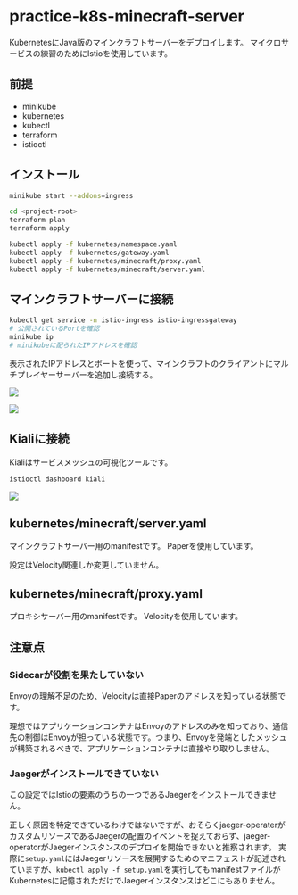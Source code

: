 # practice-k8s-minecraft-server

KubernetesにJava版のマインクラフトサーバーをデプロイします。
マイクロサービスの練習のためにIstioを使用しています。

## 前提

- minikube
- kubernetes
- kubectl
- terraform
- istioctl

## インストール

```sh
minikube start --addons=ingress

cd <project-root>
terraform plan
terraform apply

kubectl apply -f kubernetes/namespace.yaml
kubectl apply -f kubernetes/gateway.yaml
kubectl apply -f kubernetes/minecraft/proxy.yaml
kubectl apply -f kubernetes/minecraft/server.yaml
```

## マインクラフトサーバーに接続

```sh
kubectl get service -n istio-ingress istio-ingressgateway
# 公開されているPortを確認
minikube ip
# minikubeに配られたIPアドレスを確認
```

表示されたIPアドレスとポートを使って、マインクラフトのクライアントにマルチプレイヤーサーバーを追加し接続する。

![](https://raw.githubusercontent.com/UramnOIL/practice-k8s-minecraft-server/images/minecraft.png)

![](https://raw.githubusercontent.com/UramnOIL/practice-k8s-minecraft-server/images/minecraft_console.png)

## Kialiに接続

Kialiはサービスメッシュの可視化ツールです。

```sh
istioctl dashboard kiali
```

![](https://raw.githubusercontent.com/UramnOIL/practice-k8s-minecraft-server/images/kiali.png)

## kubernetes/minecraft/server.yaml

マインクラフトサーバー用のmanifestです。
Paperを使用しています。

設定はVelocity関連しか変更していません。

## kubernetes/minecraft/proxy.yaml

プロキシサーバー用のmanifestです。
Velocityを使用しています。

## 注意点

### Sidecarが役割を果たしていない

Envoyの理解不足のため、Velocityは直接Paperのアドレスを知っている状態です。

理想ではアプリケーションコンテナはEnvoyのアドレスのみを知っており、通信先の制御はEnvoyが担っている状態です。つまり、Envoyを発端としたメッシュが構築されるべきで、アプリケーションコンテナは直接やり取りしません。

### Jaegerがインストールできていない

この設定ではIstioの要素のうちの一つであるJaegerをインストールできません。

正しく原因を特定できているわけではないですが、おそらくjaeger-operaterがカスタムリソースであるJaegerの配置のイベントを捉えておらず、jaeger-operatorがJaegerインスタンスのデプロイを開始できないと推察されます。
実際に`setup.yaml`にはJaegerリソースを展開するためのマニフェストが記述されていますが、`kubectl apply -f setup.yaml`を実行してもmanifestファイルがKubernetesに記憶されただけでJaegerインスタンスはどこにもありません。